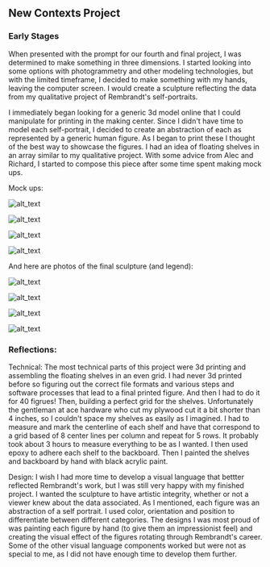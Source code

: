 ## New Contexts Project

### Early Stages

When presented with the prompt for our fourth and final project, I was determined to make something in three dimensions. I started looking into some options with photogrammetry and other modeling technologies, but with the limited timeframe, I decided to make something with my hands, leaving the computer screen. I would create a sculpture reflecting the data from my qualitative project of Rembrandt's self-portraits.

I immediately began looking for a generic 3d model online that I could manipulate for printing in the making center. Since I didn't have time to model each self-portrait, I decided to create an abstraction of each as represented by a generic human figure. As I began to print these I thought of the best way to showcase the figures. I had an idea of floating shelves in an array similar to my qualitative project. With some advice from Alec and Richard, I started to compose this piece after some time spent making mock ups.

Mock ups:

![alt_text](https://github.com/joutwater/Major-Studio-1/blob/master/FINAL/Rembrandt%20:%20Zelfportrets/Images/3D_MOCK_1A%402x.png)


![alt_text](https://github.com/joutwater/Major-Studio-1/blob/master/FINAL/Rembrandt%20:%20Zelfportrets/Images/3D_MOCK_1B%402x.png)


![alt_text](https://github.com/joutwater/Major-Studio-1/blob/master/FINAL/Rembrandt%20:%20Zelfportrets/Images/3D_MOCK_1C%402x_1.png)


![alt_text](https://github.com/joutwater/Major-Studio-1/blob/master/FINAL/Rembrandt%20:%20Zelfportrets/Images/3D_MOCK_2A%402x.png)



And here are photos of the final sculpture (and legend):

![alt_text](https://github.com/joutwater/Major-Studio-1/blob/master/FINAL/Rembrandt%20:%20Zelfportrets/Images/rem_legend_final.png)

![alt_text](https://github.com/joutwater/Major-Studio-1/blob/master/FINAL/Rembrandt%20:%20Zelfportrets/Images/IMG-3809.jpg)

![alt_text](https://github.com/joutwater/Major-Studio-1/blob/master/FINAL/Rembrandt%20:%20Zelfportrets/Images/IMG-3810.JPG)

![alt_text](https://github.com/joutwater/Major-Studio-1/blob/master/FINAL/Rembrandt%20:%20Zelfportrets/Images/IMG-3815.JPG)


### Reflections:

Technical: The most technical parts of this project were 3d printing and assembling the floating shelves in an even grid. I had never 3d printed before so figuring out the correct file formats and various steps and software processes that lead to a final printed figure. And then I had to do it for 40 figrues! Then, building a perfect grid for the shelves. Unfortunately the gentleman at ace hardware who cut my plywood cut it a bit shorter than 4 inches, so I couldn't space my shelves as easily as I imagined. I had to measure and mark the centerline of each shelf and have that correspond to a grid based of 8 center lines per column and repeat for 5 rows. It probably took about 3 hours to measure everything to be as I wanted. I then used epoxy to adhere each shelf to the backboard. Then I painted the shelves and backboard by hand with black acrylic paint.

Design: I wish I had more time to develop a visual language that bettter reflected Rembrandt's work, but I was still very happy with my finished project. I wanted the sculpture to have artistic integrity, whether or not a viewer knew about the data associated. As I mentioned, each figure was an abstraction of a self portrait. I used color, orientation and position to differentiate between different categories. The designs I was most proud of was painting each figure by hand (to give them an impressionist feel) and creating the visual effect of the figures rotating through Rembrandt's career. Some of the other visual language components worked but were not as special to me, as I did not have enough time to develop them further.

